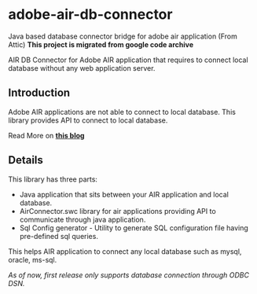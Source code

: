# adobe-air-db-connector
Java based database connector bridge for adobe air application (From Attic)
**This project is migrated from google code archive**

AIR DB Connector for Adobe AIR application that requires to connect local database without any web application server.

## Introduction

Adobe AIR applications are not able to connect to local database. This library provides API to connect to local database.

Read More on **[this blog](https://myjavaacademy.com/connecting-to-local-database-in-adobe-air/)**

## Details

This library has three parts:

* Java application that sits between your AIR application and local database.
* AirConnector.swc library for air applications providing API to communicate through java application.
* Sql Config generator - Utility to generate SQL configuration file having pre-defined sql queries.

This helps AIR application to connect any local database such as mysql, oracle, ms-sql.

*As of now, first release only supports database connection through ODBC DSN.*
